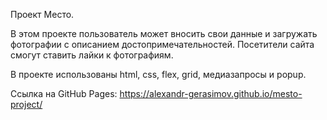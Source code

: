 Проект Место.

В этом проекте пользователь может вносить свои данные и загружать фотографии с описанием достопримечательностей. Посетители сайта смогут ставить лайки к фотографиям.

В проекте использованы html, css, flex, grid, медиазапросы и popup.

Ссылка на GitHub Pages: https://alexandr-gerasimov.github.io/mesto-project/
